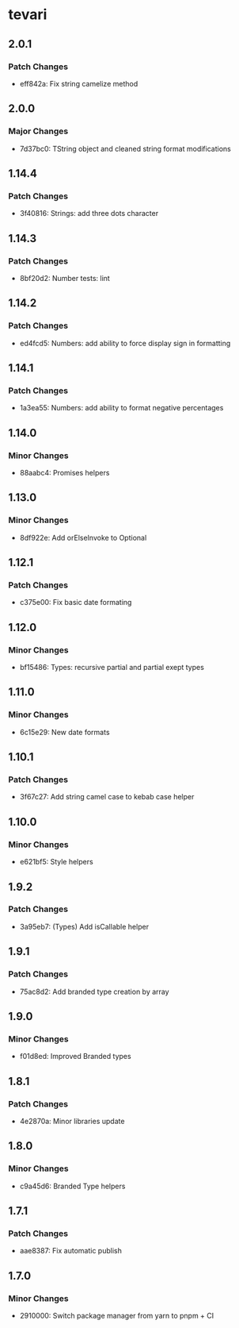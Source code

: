 # tevari

## 2.0.1

### Patch Changes

- eff842a: Fix string camelize method

## 2.0.0

### Major Changes

- 7d37bc0: TString object and cleaned string format modifications

## 1.14.4

### Patch Changes

- 3f40816: Strings: add three dots character

## 1.14.3

### Patch Changes

- 8bf20d2: Number tests: lint

## 1.14.2

### Patch Changes

- ed4fcd5: Numbers: add ability to force display sign in formatting

## 1.14.1

### Patch Changes

- 1a3ea55: Numbers: add ability to format negative percentages

## 1.14.0

### Minor Changes

- 88aabc4: Promises helpers

## 1.13.0

### Minor Changes

- 8df922e: Add orElseInvoke to Optional

## 1.12.1

### Patch Changes

- c375e00: Fix basic date formating

## 1.12.0

### Minor Changes

- bf15486: Types: recursive partial and partial exept types

## 1.11.0

### Minor Changes

- 6c15e29: New date formats

## 1.10.1

### Patch Changes

- 3f67c27: Add string camel case to kebab case helper

## 1.10.0

### Minor Changes

- e621bf5: Style helpers

## 1.9.2

### Patch Changes

- 3a95eb7: (Types) Add isCallable helper

## 1.9.1

### Patch Changes

- 75ac8d2: Add branded type creation by array

## 1.9.0

### Minor Changes

- f01d8ed: Improved Branded types

## 1.8.1

### Patch Changes

- 4e2870a: Minor libraries update

## 1.8.0

### Minor Changes

- c9a45d6: Branded Type helpers

## 1.7.1

### Patch Changes

- aae8387: Fix automatic publish

## 1.7.0

### Minor Changes

- 2910000: Switch package manager from yarn to pnpm + CI
